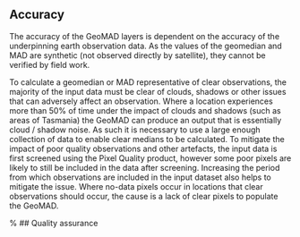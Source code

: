 ## Accuracy

The accuracy of the GeoMAD layers is dependent on the accuracy of the underpinning earth observation data. As the values of the geomedian and MAD are synthetic (not observed directly by satellite), they cannot be verified by field work.

To calculate a geomedian or MAD representative of clear observations, the majority of the input data must be clear of clouds, shadows or other issues that can adversely affect an observation. Where a location experiences more than 50% of time under the impact of clouds and shadows (such as areas of Tasmania) the GeoMAD can produce an output that is essentially cloud / shadow noise. As such it is necessary to use a large enough collection of data to enable clear medians to be calculated. To mitigate the impact of poor quality observations and other artefacts, the input data is first screened using the Pixel Quality product, however some poor pixels are likely to still be included in the data after screening. Increasing the period from which observations are included in the input dataset also helps to mitigate the issue. Where no-data pixels occur in locations that clear observations should occur, the cause is a lack of clear pixels to populate the GeoMAD.

% ## Quality assurance

